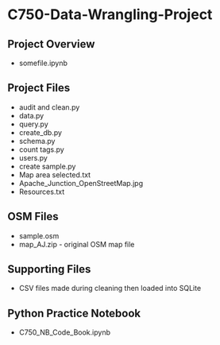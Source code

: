 # C750-Data-Wrangling-Project

## Project Overview
<ul>
<li>somefile.ipynb</li>
</ul>

## Project Files
<ul>
<li>audit and clean.py</li>
<li>data.py</li>
<li>query.py</li>
<li>create_db.py</li>
<li>schema.py</li>
<li>count tags.py</li>
<li>users.py</li>
<li>create sample.py</li>
<li>Map area selected.txt</li>
<li>Apache_Junction‬_OpenStreetMap.jpg</li>
<li>Resources.txt</li>
</ul>

## OSM Files
<ul>
<li>sample.osm</li>
 <li>map_AJ.zip - original OSM map file</li> 
</ul>

## Supporting Files
<ul>
<li>CSV files made during cleaning then loaded into SQLite</li>
</ul>

## Python Practice Notebook
<ul>
<li>C750_NB_Code_Book.ipynb</li> 
</ul>
